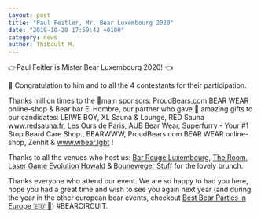 ```yaml
---
layout: post
title: "Paul Feitler, Mr. Bear Luxembourg 2020"
date: "2019-10-20 17:59:42 +0100"
category: news
author: Thibault M.
---
```


👉Paul Feitler is Mister Bear Luxembourg 2020! 👈

🎉 Congratulation to him and to all the 4 contestants for their participation.

Thanks million times to the 🌟main sponsors: ProudBears.com BEAR WEAR online-shop & Bear bar El Hombre, our partner who gave 🎁 amazing gifts to our candidates: LEIWE BOY, XL Sauna & Lounge, RED Sauna www.redsauna.fr, Les Ours de Paris, AUB Bear Wear, Superfurry - Your #1 Stop Beard Care Shop., BEARWWW, ProudBears.com BEAR WEAR online-shop, Zenhit & www.wbear.lgbt !

Thanks to all the venues who host us: [Bar Rouge Luxembourg](https://www.facebook.com/barrougeluxembourg), [The Room](https://www.facebook.com/theroomlux), [Laser Game Evolution Howald](https://www.facebook.com/LaserGameEvolution.officiel) & [Bouneweger Stuff](https://www.facebook.com/BounewegerStuff) for the lovely brunch.

Thanks everyone who attend our event. We are so happy to had you here, hope you had a great time and wish to see you again next year (and during the year in the other european bear events, checkout [Best Bear Parties in Europe 🇪🇺 🐻](https://www.facebook.com/groups/bestbearpartieseurope/)) #BEARCIRCUIT.
